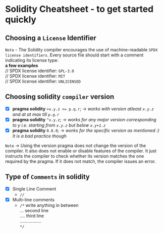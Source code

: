 # Solidity Cheatsheet - to get started quickly

## Choosing a `License` Identifier
`Note` - The Solidity compiler encourages the use of machine-readable `SPDX license identifiers`. Every source file should start with a comment indicating its license type:<br>
**a few examples**<br>
// SPDX license identifier: `GPL-3.0` <br>
// SPDX license identifier: `MIT` <br>
// SPDX license identifier: `UNLICENSED` <br>

## Choosing solidity `compiler` version
- [x] **pragma solidity** `>x.y.z <= p.q.r`; -> *works with version atleast `x.y.z` and at at max till `p.q.r`*
- [x] **pragma solidity** `^x.y.z`; -> *works for any major version corresponding to y i.e. starting from `x.y.z` but below `x.y+1.z`*
- [x] **pragma solidity** `0.8.0`; -> *works for the specific version as mentioned :) It is a bad practice though*

`Note` -> Using the version pragma does not change the version of the compiler. It also does not enable or disable features of the compiler. It just instructs the compiler to check whether its version matches the one required by the pragma. If it does not match, the compiler issues an error.

## Type of `Comments` in solidity<br>
- [x] Single Line Comment
  - `//`
- [x] Multi-line comments
   - `/*` write anything in between <br>
        ... second line <br>
        .... third line <br>
        ................. <br>
        `*/`
